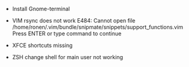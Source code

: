 * Install Gnome-terminal

* VIM rsync does not work
   E484: Cannot open file /home/ronen/.vim/bundle/snipmate/snippets/support_functions.vim
   Press ENTER or type command to continue

* XFCE shortcuts missing

* ZSH change shell for main user not working
